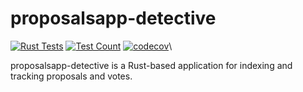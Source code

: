 # proposalsapp-detective

[![Rust Tests](https://github.com/proposals-app/proposalsapp/actions/workflows/rust-tests.yaml/badge.svg)](https://github.com/proposals-app/proposalsapp/actions/workflows/rust-tests.yaml)
[![Test Count](https://img.shields.io/endpoint?url=https://gist.githubusercontent.com/YOUR_GITHUB_USERNAME/YOUR_GIST_ID/raw/proposalsapp_test_count.json)](https://github.com/proposals-app/proposalsapp/actions/workflows/rust-tests.yaml)
[![codecov](https://codecov.io/github/proposals-app/proposalsapp/graph/badge.svg?token=ZB10XV82UJ)](https://codecov.io/github/proposals-app/proposalsapp)\

proposalsapp-detective is a Rust-based application for indexing and tracking proposals and votes.

